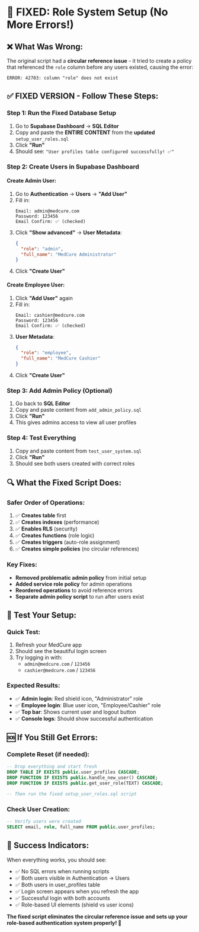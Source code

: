 # 🔧 **FIXED: Role System Setup (No More Errors!)**

## ❌ **What Was Wrong:**

The original script had a **circular reference issue** - it tried to create a policy that referenced the `role` column before any users existed, causing the error:

```
ERROR: 42703: column "role" does not exist
```

## ✅ **FIXED VERSION - Follow These Steps:**

### **Step 1: Run the Fixed Database Setup**

1. Go to **Supabase Dashboard** → **SQL Editor**
2. Copy and paste the **ENTIRE CONTENT** from the **updated** `setup_user_roles.sql`
3. Click **"Run"**
4. Should see: `"User profiles table configured successfully! ✅"`

### **Step 2: Create Users in Supabase Dashboard**

#### **Create Admin User:**

1. Go to **Authentication** → **Users** → **"Add User"**
2. Fill in:
   ```
   Email: admin@medcure.com
   Password: 123456
   Email Confirm: ✅ (checked)
   ```
3. Click **"Show advanced"** → **User Metadata**:
   ```json
   {
     "role": "admin",
     "full_name": "MedCure Administrator"
   }
   ```
4. Click **"Create User"**

#### **Create Employee User:**

1. Click **"Add User"** again
2. Fill in:
   ```
   Email: cashier@medcure.com
   Password: 123456
   Email Confirm: ✅ (checked)
   ```
3. **User Metadata**:
   ```json
   {
     "role": "employee",
     "full_name": "MedCure Cashier"
   }
   ```
4. Click **"Create User"**

### **Step 3: Add Admin Policy (Optional)**

1. Go back to **SQL Editor**
2. Copy and paste content from `add_admin_policy.sql`
3. Click **"Run"**
4. This gives admins access to view all user profiles

### **Step 4: Test Everything**

1. Copy and paste content from `test_user_system.sql`
2. Click **"Run"**
3. Should see both users created with correct roles

## 🔍 **What the Fixed Script Does:**

### **Safer Order of Operations:**

1. ✅ **Creates table** first
2. ✅ **Creates indexes** (performance)
3. ✅ **Enables RLS** (security)
4. ✅ **Creates functions** (role logic)
5. ✅ **Creates triggers** (auto-role assignment)
6. ✅ **Creates simple policies** (no circular references)

### **Key Fixes:**

- **Removed problematic admin policy** from initial setup
- **Added service role policy** for admin operations
- **Reordered operations** to avoid reference errors
- **Separate admin policy script** to run after users exist

## 🧪 **Test Your Setup:**

### **Quick Test:**

1. Refresh your MedCure app
2. Should see the beautiful login screen
3. Try logging in with:
   - `admin@medcure.com` / `123456`
   - `cashier@medcure.com` / `123456`

### **Expected Results:**

- ✅ **Admin login**: Red shield icon, "Administrator" role
- ✅ **Employee login**: Blue user icon, "Employee/Cashier" role
- ✅ **Top bar**: Shows current user and logout button
- ✅ **Console logs**: Should show successful authentication

## 🆘 **If You Still Get Errors:**

### **Complete Reset (if needed):**

```sql
-- Drop everything and start fresh
DROP TABLE IF EXISTS public.user_profiles CASCADE;
DROP FUNCTION IF EXISTS public.handle_new_user() CASCADE;
DROP FUNCTION IF EXISTS public.get_user_role(TEXT) CASCADE;

-- Then run the fixed setup_user_roles.sql script
```

### **Check User Creation:**

```sql
-- Verify users were created
SELECT email, role, full_name FROM public.user_profiles;
```

## 🎉 **Success Indicators:**

When everything works, you should see:

- ✅ No SQL errors when running scripts
- ✅ Both users visible in Authentication → Users
- ✅ Both users in user_profiles table
- ✅ Login screen appears when you refresh the app
- ✅ Successful login with both accounts
- ✅ Role-based UI elements (shield vs user icons)

**The fixed script eliminates the circular reference issue and sets up your role-based authentication system properly! 🚀**
